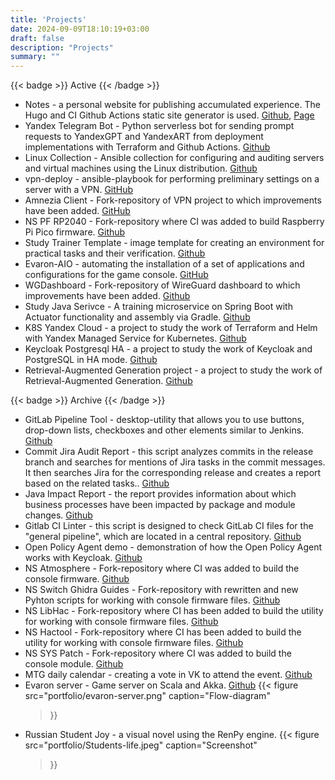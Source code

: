 ```yaml
---
title: 'Projects'
date: 2024-09-09T18:10:19+03:00
draft: false
description: "Projects"
summary: ""
---
```


{{< badge >}}
Active
{{< /badge >}}
* Notes - a personal website for publishing accumulated experience. The Hugo and CI Github Actions static site generator is used. [Github](https://github.com/pgalonza/Notes), [Page](https://notes.evaron.ru/)
* Yandex Telegram Bot - Python serverless bot for sending prompt requests to YandexGPT and YandexART from deployment implementations with Terraform and Github Actions. [Github](https://github.com/pgalonza/yc-telegram-bot)
* Linux Collection - Ansible collection for configuring and auditing servers and virtual machines using the Linux distribution. [Github](https://github.com/pgalonza/linux-collection/tree/main/roles)
* vpn-deploy - ansible-playbook for performing preliminary settings on a server with a VPN. [GitHub](https://github.com/pgalonza/vpn-deploy/tree/master)
* Amnezia Client - Fork-repository of VPN project to which improvements have been added. [GitHub](https://github.com/pgalonza/amnezia-client)
* NS PF RP2040 - Fork-repository where CI was added to build Raspberry Pi Pico firmware. [Github](https://github.com/pgalonza/ns-pf-rp2040)
* Study Trainer Template - image template for creating an environment for practical tasks and their verification. [Github](https://github.com/pgalonza/study-trainer-template)
* Evaron-AIO - automating the installation of a set of applications and configurations for the game console. [GitHub](https://github.com/pgalonza/Evaron-AIO)
* WGDashboard - Fork-repository of WireGuard dashboard to which improvements have been added. [Github](https://github.com/pgalonza/WGDashboard)
* Study Java Serivce - A training microservice on Spring Boot with Actuator functionality and assembly via Gradle. [Github](https://github.com/pgalonza/study-java-service)
* K8S Yandex Cloud - a project to study the work of Terraform and Helm with Yandex Managed Service for Kubernetes. [Github](https://github.com/pgalonza/k8s-yandex-cloud)
* Keycloak Postgresql HA - a project to study the work of Keycloak and PostgreSQL in HA mode. [Github](https://github.com/pgalonza/keycloak-postgresql-ha)
* Retrieval-Augmented Generation project - a project to study the work of Retrieval-Augmented Generation. [Github](https://github.com/pgalonza/rag-project)

{{< badge >}}
Archive
{{< /badge >}}
* GitLab Pipeline Tool - desktop-utility that allows you to use buttons, drop-down lists, checkboxes and other elements similar to Jenkins. [Github](https://github.com/pgalonza/gitlab-pipeline-tool)
* Commit Jira Audit Report - this script analyzes commits in the release branch and searches for mentions of Jira tasks in the commit messages. It then searches Jira for the corresponding release and creates a report based on the related tasks.. [Github](https://github.com/pgalonza/commit-jira-audit-report)
* Java Impact Report - the report provides information about which business processes have been impacted by package and module changes. [Github](https://github.com/pgalonza/java-impact-report)
* Gitlab CI Linter - this script is designed to check GitLab CI files for the "general pipeline", which are located in a central repository. [Github](https://github.com/pgalonza/gitlab-ci-linter)
* Open Policy Agent demo - demonstration of how the Open Policy Agent works with Keycloak. [Github](https://github.com/pgalonza/opa-demo)
* NS Atmosphere - Fork-repository where CI was added to build the console firmware. [Github](https://github.com/pgalonza/ns-Atmosphere)
* NS Switch Ghidra Guides - Fork-repository with rewritten and new Pyhton scripts for working with console firmware files. [Github](https://github.com/pgalonza/ns-Switch-Ghidra-Guides)
* NS LibHac - Fork-repository where CI has been added to build the utility for working with console firmware files. [Github](https://github.com/pgalonza/ns-LibHac)
* NS Hactool - Fork-repository where CI has been added to build the utility for working with console firmware files. [Github](https://github.com/pgalonza/ns-hactool)
* NS SYS Patch - Fork-repository where CI was added to build the console module. [Github](https://github.com/pgalonza/ns-pf-rp2040)
* MTG daily calendar - creating a vote in VK to attend the event. [Github](https://github.com/pgalonza/mtg-daily-calendar)
* Evaron server - Game server on Scala and Akka. [Github](https://github.com/pgalonza/evaron_server)
{{< figure
    src="portfolio/evaron-server.png"
    caption="Flow-diagram"
    >}}
* Russian Student Joy - a visual novel using the RenPy engine.
{{< figure
    src="portfolio/Students-life.jpeg"
    caption="Screenshot"
    >}}
